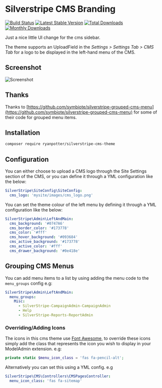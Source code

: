 # Silverstripe CMS Branding

[![Build Status](https://travis-ci.org/Rhym/silverstripe-cms-theme.svg?branch=master)](https://travis-ci.org/Rhym/silverstripe-cms-theme)
[![Latest Stable Version](https://poser.pugx.org/ryanpotter/silverstripe-cms-theme/v/stable)](https://packagist.org/packages/ryanpotter/silverstripe-cms-theme)
[![Total Downloads](https://poser.pugx.org/ryanpotter/silverstripe-cms-theme/downloads)](https://packagist.org/packages/ryanpotter/silverstripe-cms-theme)
[![Monthly Downloads](https://poser.pugx.org/ryanpotter/silverstripe-cms-theme/d/monthly)](https://packagist.org/packages/ryanpotter/silverstripe-cms-theme)

Just a nice little UI change for the cms sidebar.

The theme supports an UploadField in the *Settings > Settings Tab > CMS Tab* for a logo to be displayed in the left-hand menu of the CMS.


Screenshot
----------

![Screenshot](https://github.com/Rhym/silverstripe-cms-theme/blob/master/screenshot.png)

## Thanks

Thanks to [https://github.com/symbiote/silverstripe-grouped-cms-menu](https://github.com/symbiote/silverstripe-grouped-cms-menu) for some of their code for grouped menu items.

## Installation

```bash
composer require ryanpotter/silverstripe-cms-theme
```
## Configuration

You can either choose to upload a CMS logo through the Site Settings section of the CMS, or you can define it through a YML configuration like the below:

```yml
SilverStripe\SiteConfig\SiteConfig:
  cms_logo: 'mysite/images/cms_logo.png'
```

You can set the theme colour of the left menu by defining it through a YML configuration like the below:

```yml
SilverStripe\Admin\LeftAndMain:
  cms_background: '#0747A6'
  cms_border_color: '#173778'
  cms_color: '#fff'
  cms_hover_background: '#093684'
  cms_active_background: '#173778'
  cms_active_color: '#fff'
  cms_drawer_background: '#0e418e'
```

## Grouping CMS Menus

You can add menu items to a list by using adding the menu code to the `menu_groups` config e.g:

```yml
SilverStripe\Admin\LeftAndMain:
  menu_groups:
    Misc:
      - SilverStripe-CampaignAdmin-CampaignAdmin
      - Help
      - SilverStripe-Reports-ReportAdmin
```

### Overriding/Adding Icons

The icons in this cms theme use [Font Awesome](https://fontawesome.com), to override these icons simply add the class that represents the icon you wish to display in your ModelAdmin extension. e.g:

```php
private static $menu_icon_class = 'fas fa-pencil-alt';
```

Alternatively you can set this using a YML config. e.g

```yml
SilverStripe\CMS\Controllers\CMSPagesController:
  menu_icon_class: 'fas fa-sitemap'
```
